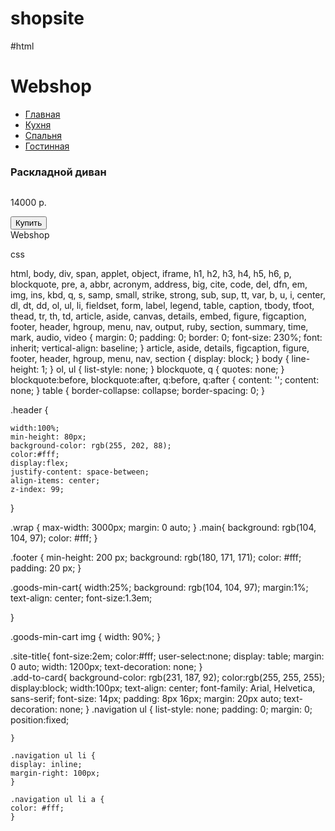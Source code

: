 # shopsite

#html
<!DOCTYPE html>
<html lang="en">
<head>
    <meta charset="UTF-8">
    <meta name="viewport" content="width=device-width, initial-scale=1.0">
    <link rel="stylesheet" href="shopstyle.css">
    <title>Register</title>
</head>
<body>
    <div class = "header">
       <div class = "wrap"> 
         <h1 class = "site-title">Webshop</h1>
         <div class = "navigation">
            <ul>
                <li><a href="#">Главная</a></li>
                <li><a href="#">Кухня</a></li>
                <li><a href="#">Спальня</a></li>
                 <li><a href="#">Гостинная</a></li>
         </ul>
         </div>
       </div>    
    </div>
    <div class = "main">
        <div class = "wrap">
            <div class = "goods-min-cart">
                <h3>Раскладной диван</h3>
                <img src = "c:\Users\jeonm\Downloads\divan.jpeg" alt = ""> 
                <p class = "cost">14000 p.</p>
                <button class = "add-to-card">Купить</button>
            </div> 
        </div> 
    </div>
     <div class = "footer">
        <div class = "wrap">
        Webshop
       </div>
     <div> 
</body>
</html>

css

html, body, div, span, applet, object, iframe,
h1, h2, h3, h4, h5, h6, p, blockquote, pre,
a, abbr, acronym, address, big, cite, code,
del, dfn, em, img, ins, kbd, q, s, samp,
small, strike, strong, sub, sup, tt, var,
b, u, i, center,
dl, dt, dd, ol, ul, li,
fieldset, form, label, legend,
table, caption, tbody, tfoot, thead, tr, th, td,
article, aside, canvas, details, embed, 
figure, figcaption, footer, header, hgroup, 
menu, nav, output, ruby, section, summary,
time, mark, audio, video {
	margin: 0;
	padding: 0;
	border: 0;
	font-size: 230%;
	font: inherit;
	vertical-align: baseline;
}
article, aside, details, figcaption, figure, 
footer, header, hgroup, menu, nav, section {
	display: block;
}
body {
	line-height: 1;
}
ol, ul {
	list-style: none;
}
blockquote, q {
	quotes: none;
}
blockquote:before, blockquote:after,
q:before, q:after {
	content: '';
	content: none;
}
table {
	border-collapse: collapse;
	border-spacing: 0;
}

.header
{
    
    width:100%;
    min-height: 80px;
    background-color: rgb(255, 202, 88);
    color:#fff;
    display:flex;
    justify-content: space-between;
    align-items: center;
    z-index: 99;

}

.wrap {
    max-width: 3000px;
    margin: 0 auto;
       }
.main{
    background: rgb(104, 104, 97);
    color: #fff;
}

.footer {
    min-height: 200 px;
    background: rgb(180, 171, 171);
    color: #fff;
    padding: 20 px;
}

.goods-min-cart{
    width:25%;
    background: rgb(104, 104, 97);
    margin:1%;
    text-align: center;
    font-size:1.3em;
    
}

.goods-min-cart img {
   width: 90%;
}

.site-title{
    font-size:2em;
    color:#fff;
    user-select:none;
    display: table;
    margin: 0 auto;
    width: 1200px;
    text-decoration: none;
}  
 .add-to-card{
    background-color:  rgb(231, 187, 92);
    color:rgb(255, 255, 255);
    display:block;
    width:100px;
    text-align: center;
    font-family: Arial, Helvetica, sans-serif;
    font-size: 14px;
    padding: 8px 16px;
    margin: 20px auto;
    text-decoration: none;
 }
 .navigation ul {
    list-style: none;
    padding: 0;
    margin: 0;
    position:fixed;
    
    }
    
    .navigation ul li {
    display: inline;
    margin-right: 100px;
    }
    
    .navigation ul li a {
    color: #fff;
    }
